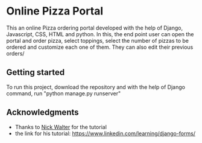 # Online Pizza Portal

This an online Pizza ordering portal developed with the help of Django, Javascript, CSS, HTML and python. In this, the end point user can open the portal and order pizza, select toppings, select the number of pizzas to be ordered and customize each one of them. They can also edit their previous orders/

## Getting started

To run this project, download the repository and with the help of Django command, run "python manage.py runserver"

## Acknowledgments

* Thanks to [Nick Walter](https://www.linkedin.com/learning/instructors/nick-walter) for the tutorial
* the link for his tutorial:  https://www.linkedin.com/learning/django-forms/


